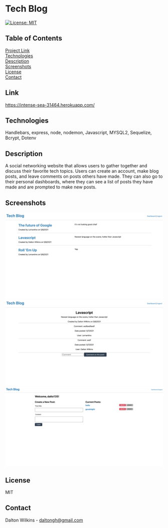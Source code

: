 # Tech Blog

[![License: MIT](https://img.shields.io/badge/License-MIT-blue.svg)](https://opensource.org/licenses/MIT)

## Table of Contents
[Project Link](#Link)  
[Technologies](#Technologies)  
[Description](#Description)  
[Screenshots](#Screenshots)  
[License](#License)  
[Contact](#Contact)

## Link
https://intense-sea-31464.herokuapp.com/

## Technologies
Handlebars, express, node, nodemon, Javascript, MYSQL2, Sequelize, Bcrypt, Dotenv

## Description
A social networking website that allows users to gather together and discuss their favorite tech topics. Users can create an account, make blog posts, and leave comments on posts others have made. They can also go to their personal dashboards, where they can see a list of posts they have made and are prompted to make new posts.

## Screenshots
![Screenshot 1](Assets/images/screenshot1.png)
![Screenshot 2](Assets/images/screenshot2.png)
![Screenshot 3](Assets/images/screenshot3.png)


## License
MIT

## Contact
Dalton Wilkins - daltongh@gmail.com
